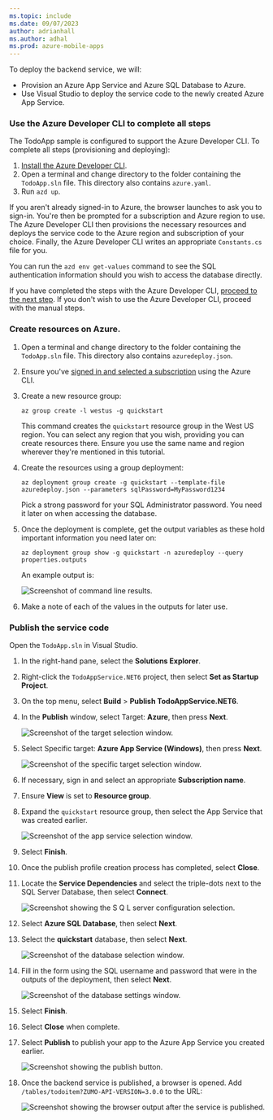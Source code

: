 ```yaml
---
ms.topic: include
ms.date: 09/07/2023
author: adrianhall
ms.author: adhal
ms.prod: azure-mobile-apps
---
```


To deploy the backend service, we will:

* Provision an Azure App Service and Azure SQL Database to Azure.
* Use Visual Studio to deploy the service code to the newly created Azure App Service.

### Use the Azure Developer CLI to complete all steps

The TodoApp sample is configured to support the Azure Developer CLI.  To complete all steps (provisioning and deploying):

1. [Install the Azure Developer CLI](/azure/developer/azure-developer-cli/install-azd).
2. Open a terminal and change directory to the folder containing the `TodoApp.sln` file.  This directory also contains `azure.yaml`.
3. Run `azd up`.

If you aren't already signed-in to Azure, the browser launches to ask you to sign-in.  You're then be prompted for a subscription
and Azure region to use.  The Azure Developer CLI then provisions the necessary resources and deploys the service code to the Azure
region and subscription of your choice. Finally, the Azure Developer CLI writes an appropriate `Constants.cs` file for you.

You can run the `azd env get-values` command to see the SQL authentication information should you wish to access the database directly.

If you have completed the steps with the Azure Developer CLI, [proceed to the next step](#azd-skip-step-win).  If you don't wish to use the Azure Developer
CLI, proceed with the manual steps.

### Create resources on Azure.

1. Open a terminal and change directory to the folder containing the `TodoApp.sln` file. This directory also contains `azuredeploy.json`.
2. Ensure you've [signed in and selected a subscription](/cli/azure/authenticate-azure-cli) using the Azure CLI.
3. Create a new resource group:

    ``` azurecli
    az group create -l westus -g quickstart
    ```

    This command creates the `quickstart` resource group in the West US region.  You can select any region that you wish, providing you can create resources there.  Ensure you use the same name and region wherever they're mentioned in this tutorial.

4. Create the resources using a group deployment:

    ``` azurecli
    az deployment group create -g quickstart --template-file azuredeploy.json --parameters sqlPassword=MyPassword1234
    ```

    Pick a strong password for your SQL Administrator password.  You need it later on when accessing the database.

5. Once the deployment is complete, get the output variables as these hold important information you need later on:

    ``` azurecli
    az deployment group show -g quickstart -n azuredeploy --query properties.outputs
    ```

    An example output is:

    ![Screenshot of command line results.](~/mobile-apps/azure-mobile-apps/media/quickstart/windows/deploy-backend-outputs.png)

6. Make a note of each of the values in the outputs for later use.

### Publish the service code

Open the `TodoApp.sln` in Visual Studio.

1. In the right-hand pane, select the **Solutions Explorer**.
2. Right-click the `TodoAppService.NET6` project, then select **Set as Startup Project**.
3. On the top menu, select **Build** > **Publish TodoAppService.NET6**.
4. In the **Publish** window, select Target: **Azure**, then press **Next**.

    ![Screenshot of the target selection window.](~/mobile-apps/azure-mobile-apps/media/quickstart/windows/publish-backend-target.png)

5. Select Specific target: **Azure App Service (Windows)**, then press **Next**.

    ![Screenshot of the specific target selection window.](~/mobile-apps/azure-mobile-apps/media/quickstart/windows/publish-backend-appservice.png)

6. If necessary, sign in and select an appropriate **Subscription name**.
7. Ensure **View** is set to **Resource group**.
8. Expand the `quickstart` resource group, then select the App Service that was created earlier.

    ![Screenshot of the app service selection window.](~/mobile-apps/azure-mobile-apps/media/quickstart/windows/publish-backend-selection.png)

9. Select **Finish**.
10. Once the publish profile creation process has completed, select **Close**.
11. Locate the **Service Dependencies** and select the triple-dots next to the SQL Server Database, then select **Connect**.

    ![Screenshot showing the S Q L server configuration selection.](~/mobile-apps/azure-mobile-apps/media/quickstart/windows/publish-backend-service-dependency.png)

12. Select **Azure SQL Database**, then select **Next**.
13. Select the **quickstart** database, then select **Next**.

    ![Screenshot of the database selection window.](~/mobile-apps/azure-mobile-apps/media/quickstart/windows/publish-backend-select-db.png)

14. Fill in the form using the SQL username and password that were in the outputs of the deployment, then select **Next**.

    ![Screenshot of the database settings window.](~/mobile-apps/azure-mobile-apps/media/quickstart/windows/publish-backend-configure-db.png)

15. Select **Finish**.
16. Select **Close** when complete.
17. Select **Publish** to publish your app to the Azure App Service you created earlier.

    ![Screenshot showing the publish button.](~/mobile-apps/azure-mobile-apps/media/quickstart/windows/publish-backend-to-appservice.png)

18. Once the backend service is published, a browser is opened. Add `/tables/todoitem?ZUMO-API-VERSION=3.0.0` to the URL:

    ![Screenshot showing the browser output after the service is published.](~/mobile-apps/azure-mobile-apps/media/quickstart/windows/publish-backend-success.png)

<a name="azd-skip-step-win"></a>
